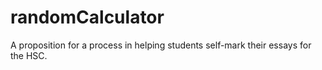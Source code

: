 # randomCalculator
A proposition for a process in helping students self-mark their essays for the HSC.
